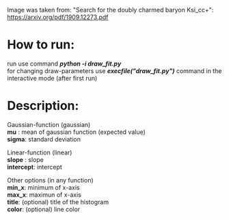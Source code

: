 Image was taken from: "Search for the doubly charmed baryon Ksi_cc+": https://arxiv.org/pdf/1909.12273.pdf

# How to run:
run use command ***python -i draw_fit.py***\
for changing draw-parameters use ***execfile("draw_fit.py")*** command in the interactive mode (after first run)

# Description:

Gaussian-function (gaussian)\
**mu**   : mean of gaussian function (expected value)\
**sigma**: standard deviation

Linear-function (linear)\
**slope**    : slope\
**intercept**: intercept

Other options (in any function)\
**min_x**: minimum of x-axis\
**max_x**: maximun of x-axis\
**title**: (optional) title of the histogram\
**color**: (optional) line color
